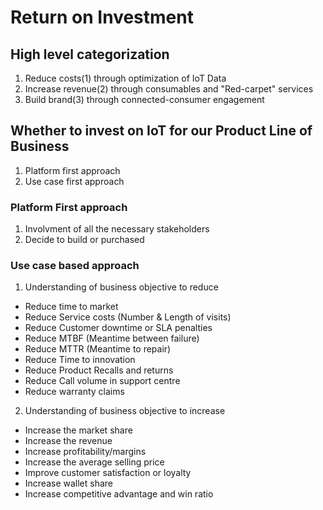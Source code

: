 # Return on Investment

## High level categorization
1. Reduce costs(1) through optimization of IoT Data
2. Increase revenue(2) through consumables and "Red-carpet" services
3. Build brand(3) through connected-consumer engagement

## Whether to invest on IoT for our Product Line of Business 
1. Platform first approach
2. Use case first approach

### Platform First approach
1. Involvment of all the necessary stakeholders
2. Decide to build or purchased

### Use case based approach
1. Understanding of business objective to reduce
* Reduce time to market
* Reduce Service costs (Number & Length of visits)
* Reduce Customer downtime or SLA penalties
* Reduce MTBF (Meantime between failure)
* Reduce MTTR (Meantime to repair)
* Reduce Time to innovation
* Reduce Product Recalls and returns
* Reduce Call volume in support centre 
* Reduce warranty claims

2. Understanding of business objective to increase
* Increase the market share
* Increase the revenue
* Increase profitability/margins
* Increase the average selling price
* Improve customer satisfaction or loyalty
* Increase wallet share
* Increase competitive advantage and win ratio